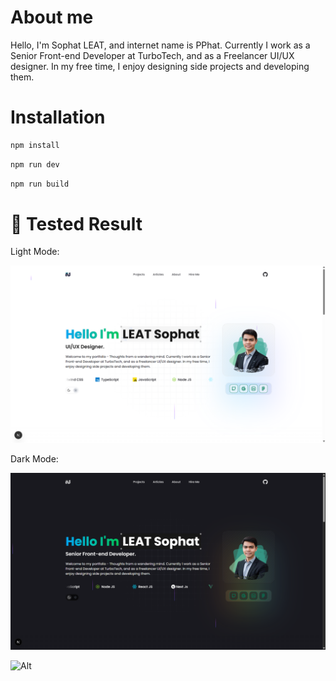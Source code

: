 # About me
Hello, I'm Sophat LEAT, and internet name is PPhat. Currently I work as a Senior Front-end Developer at TurboTech, and as a Freelancer UI/UX designer. In my free time, I enjoy designing side projects and developing them.

# Installation

```sh
npm install
```

```sh
npm run dev
```

```sh
npm run build
```


# 🧪 Tested Result

Light Mode:

![Light Mode](./public/assets/screenshots/origin-light.png)

Dark Mode:

![Dark Mode](./public/assets/screenshots/origin-dark.png)


![Alt](https://repobeats.axiom.co/api/embed/783418e8759bcaf96b6392aaaaf6bc42783ede45.svg "Repobeats analytics image")